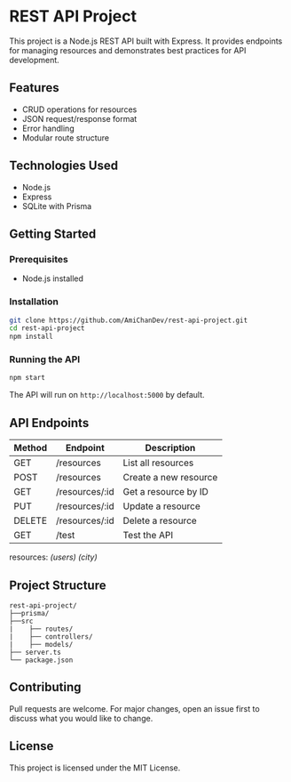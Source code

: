 # REST API Project

This project is a Node.js REST API built with Express. It provides endpoints for managing resources and demonstrates best practices for API development.

## Features

- CRUD operations for resources
- JSON request/response format
- Error handling
- Modular route structure

## Technologies Used

- Node.js
- Express
- SQLite with Prisma

## Getting Started

### Prerequisites

- Node.js installed

### Installation

```bash
git clone https://github.com/AmiChanDev/rest-api-project.git
cd rest-api-project
npm install
```

### Running the API

```bash
npm start
```

The API will run on `http://localhost:5000` by default.

## API Endpoints

| Method | Endpoint       | Description           |
| ------ | -------------- | --------------------- |
| GET    | /resources     | List all resources    |
| POST   | /resources     | Create a new resource |
| GET    | /resources/:id | Get a resource by ID  |
| PUT    | /resources/:id | Update a resource     |
| DELETE | /resources/:id | Delete a resource     |
| GET    | /test          | Test the API          |

resources:
_(users)_
_(city)_

## Project Structure

```
rest-api-project/
├──prisma/
├──src
|    ├── routes/
|    ├── controllers/
|    ├── models/
├── server.ts
└── package.json
```

## Contributing

Pull requests are welcome. For major changes, open an issue first to discuss what you would like to change.

## License

This project is licensed under the MIT License.
